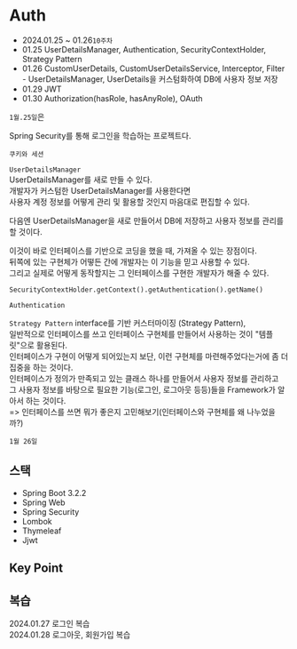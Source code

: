# Auth

- 2024.01.25 ~ 01.26`10주차`
- 01.25 UserDetailsManager, Authentication, SecurityContextHolder, Strategy Pattern
- 01.26 CustomUserDetails, CustomUserDetailsService, Interceptor, Filter - UserDetailsManager, UserDetails을 커스텀화하여 DB에 사용자 정보 저장
- 01.29 JWT
- 01.30 Authorization(hasRole, hasAnyRole), OAuth

`1월.25일`은 

Spring Security를 통해 로그인을 학습하는 프로젝트다.

`쿠키와 세션`

`UserDetailsManager`  
UserDetailsManager를 새로 만들 수 있다.  
개발자가 커스텀한 UserDetailsManager를 사용한다면   
사용자 계정 정보를 어떻게 관리 및 활용할 것인지 마음대로 편집할 수 있다.

다음엔 UserDetailsManager을 새로 만들어서 DB에 저장하고 사용자 정보를 관리를 할 것이다.

이것이 바로 인터페이스를 기반으로 코딩을 했을 때, 가져올 수 있는 장점이다.  
뒤쪽에 있는 구현체가 어떻든 간에 개발자는 이 기능을 믿고 사용할 수 있다.  
그리고 실제로 어떻게 동작할지는 그 인터페이스를 구현한 개발자가 해줄 수 있다.

`SecurityContextHolder.getContext().getAuthentication().getName()`

`Authentication`

`Strategy Pattern`
interface를 기반 커스터마이징 (Strategy Pattern),  
일반적으로 인터페이스를 쓰고 인터페이스 구현체를 만들어서 사용하는 것이 "템플릿"으로 활용된다.  
인터페이스가 구현이 어떻게 되어있는지 보단, 이런 구현체를 마련해주었다는거에 좀 더 집중을 하는 것이다.  
인터페이스가 정의가 만족되고 있는 클래스 하나를 만들어서 사용자 정보를 관리하고  
그 사용자 정보를 바탕으로 필요한 기능(로그인, 로그아웃 등등)들을 Framework가 알아서 하는 것이다.    
=> 인터페이스를 쓰면 뭐가 좋은지 고민해보기(인터페이스와 구현체를 왜 나누었을까?)  

`1월 26일`

## 스택

- Spring Boot 3.2.2
- Spring Web
- Spring Security
- Lombok
- Thymeleaf
- Jjwt

## Key Point


## 복습
2024.01.27 로그인 복습  
2024.01.28 로그아웃, 회원가입 복습

